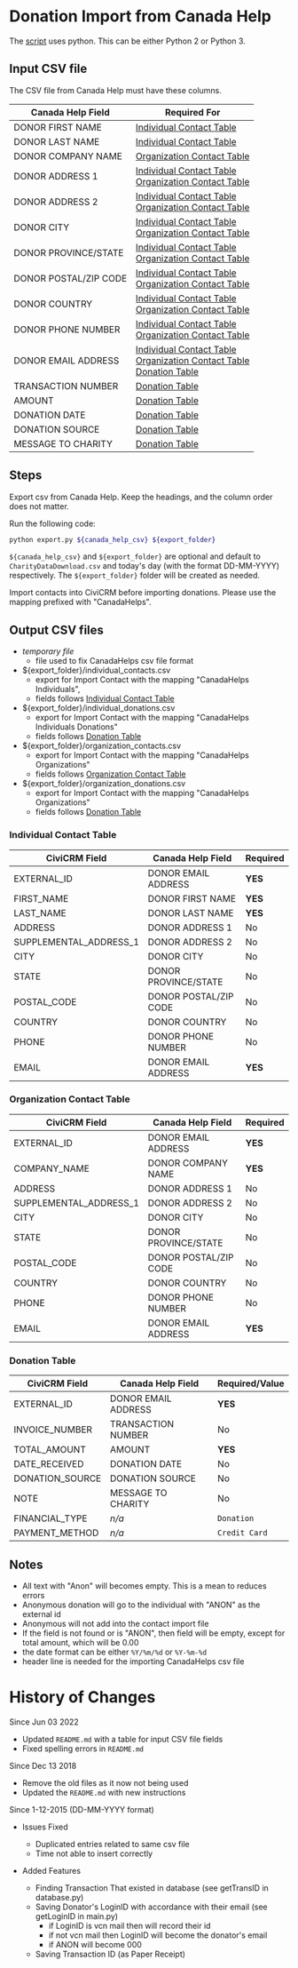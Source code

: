 # Donation Import from Canada Help

The [script] uses python. This can be either Python 2 or 
Python 3.

## Input CSV file

The CSV file from Canada Help must have these columns.

|Canada Help Field    |Required For                                                                                                                                             |
|---------------------|---------------------------------------------------------------------------------------------------------------------------------------------------------|
|DONOR FIRST NAME     |[Individual Contact Table](#individual-contact-table)                                                                                                    |
|DONOR LAST NAME      |[Individual Contact Table](#individual-contact-table)                                                                                                    |
|DONOR COMPANY NAME   |[Organization Contact Table](#organization-contact-table)                                                                                                |
|DONOR ADDRESS 1      |[Individual Contact Table](#individual-contact-table)<br/>[Organization Contact Table](#organization-contact-table)                                      |
|DONOR ADDRESS 2      |[Individual Contact Table](#individual-contact-table)<br/>[Organization Contact Table](#organization-contact-table)                                      |
|DONOR CITY           |[Individual Contact Table](#individual-contact-table)<br/>[Organization Contact Table](#organization-contact-table)                                      |
|DONOR PROVINCE/STATE |[Individual Contact Table](#individual-contact-table)<br/>[Organization Contact Table](#organization-contact-table)                                      |
|DONOR POSTAL/ZIP CODE|[Individual Contact Table](#individual-contact-table)<br/>[Organization Contact Table](#organization-contact-table)                                      |
|DONOR COUNTRY        |[Individual Contact Table](#individual-contact-table)<br/>[Organization Contact Table](#organization-contact-table)                                      |
|DONOR PHONE NUMBER   |[Individual Contact Table](#individual-contact-table)<br/>[Organization Contact Table](#organization-contact-table)                                      |
|DONOR EMAIL ADDRESS  |[Individual Contact Table](#individual-contact-table)<br/>[Organization Contact Table](#organization-contact-table)<br/>[Donation Table](#donation-table)|
|TRANSACTION NUMBER   |[Donation Table](#donation-table)                                                                                                                        |
|AMOUNT               |[Donation Table](#donation-table)                                                                                                                        |
|DONATION DATE        |[Donation Table](#donation-table)                                                                                                                        |
|DONATION SOURCE      |[Donation Table](#donation-table)                                                                                                                        |
|MESSAGE TO CHARITY   |[Donation Table](#donation-table)                                                                                                                        |

## Steps

Export csv from Canada Help. Keep the headings, and the column order does
not matter.

Run the following code:

~~~bash
python export.py ${canada_help_csv} ${export_folder}
~~~

`${canada_help_csv}` and `${export_folder}` are optional and default 
to `CharityDataDownload.csv` and today's day (with the format DD-MM-YYYY) 
respectively. The `${export_folder}` folder will be created as needed.

Import contacts into CiviCRM before importing donations. Please use the
mapping prefixed with "CanadaHelps".

[script]:donations.py

## Output CSV files

- *temporary file*
	- file used to fix CanadaHelps csv file format
- ${export_folder}/individual_contacts.csv
	- export for Import Contact with the mapping "CanadaHelps Individuals",
	- fields follows [Individual Contact Table](#individual-contact-table)
- ${export_folder}/individual_donations.csv
	- export for Import Contact with the mapping "CanadaHelps Individuals Donations"
	- fields follows [Donation Table](#donation-table)
- ${export_folder}/organization_contacts.csv
	- export for Import Contact with the mapping "CanadaHelps Organizations"
	- fields follows [Organization Contact Table](#organization-contact-table)
- ${export_folder}/organization_donations.csv
	- export for Import Contact with the mapping "CanadaHelps Organizations"
	- fields follows [Donation Table](#donation-table)

### Individual Contact Table

|CiviCRM Field         |Canada Help Field    |Required|
|----------------------|---------------------|--------|
|EXTERNAL_ID           |DONOR EMAIL ADDRESS  |**YES** |
|FIRST_NAME            |DONOR FIRST NAME     |**YES** |
|LAST_NAME             |DONOR LAST NAME      |**YES** |
|ADDRESS               |DONOR ADDRESS 1      |No      |
|SUPPLEMENTAL_ADDRESS_1|DONOR ADDRESS 2      |No      |
|CITY                  |DONOR CITY           |No      |
|STATE                 |DONOR PROVINCE/STATE |No      |
|POSTAL_CODE           |DONOR POSTAL/ZIP CODE|No      |
|COUNTRY               |DONOR COUNTRY        |No      |
|PHONE                 |DONOR PHONE NUMBER   |No      |
|EMAIL                 |DONOR EMAIL ADDRESS  |**YES** |


### Organization Contact Table

|CiviCRM Field         |Canada Help Field    |Required|
|----------------------|---------------------|--------|
|EXTERNAL_ID           |DONOR EMAIL ADDRESS  |**YES** |
|COMPANY_NAME          |DONOR COMPANY NAME   |**YES** |
|ADDRESS               |DONOR ADDRESS 1      |No      |
|SUPPLEMENTAL_ADDRESS_1|DONOR ADDRESS 2      |No      |
|CITY                  |DONOR CITY           |No      |
|STATE                 |DONOR PROVINCE/STATE |No      |
|POSTAL_CODE           |DONOR POSTAL/ZIP CODE|No      |
|COUNTRY               |DONOR COUNTRY        |No      |
|PHONE                 |DONOR PHONE NUMBER   |No      |
|EMAIL                 |DONOR EMAIL ADDRESS  |**YES** |


### Donation Table

|CiviCRM Field  |Canada Help Field  |Required/Value|
|---------------|-------------------|--------------|
|EXTERNAL_ID    |DONOR EMAIL ADDRESS|**YES**       |
|INVOICE_NUMBER |TRANSACTION NUMBER |No            |
|TOTAL_AMOUNT   |AMOUNT             |**YES**       |
|DATE_RECEIVED  |DONATION DATE      |No            |
|DONATION_SOURCE|DONATION SOURCE    |No            |
|NOTE           |MESSAGE TO CHARITY |No            |
|FINANCIAL_TYPE |*n/a*              |`Donation`    |
|PAYMENT_METHOD |*n/a*              |`Credit Card` |

## Notes

- All text with "Anon" will becomes empty. This is a mean to reduces errors
- Anonymous donation will go to the individual with "ANON" as the external id
- Anonymous will not add into the contact import file
- If the field is not found or is "ANON", then field will be empty, except for
  total amount, which will be 0.00
- the date format can be either `%Y/%m/%d` or `%Y-%m-%d`
- header line is needed for the importing CanadaHelps csv file

# History of Changes 

Since Jun 03 2022
- Updated `README.md` with a table for input CSV file fields
- Fixed spelling errors in `README.md`

Since Dec 13 2018
- Remove the old files as it now not being used
- Updated the `README.md` with new instructions

Since 1-12-2015 (DD-MM-YYYY format)
- Issues Fixed
  - Duplicated entries related to same csv file
  - Time not able to insert correctly

- Added Features
  - Finding Transaction That existed in database (see getTransID in database.py)
  - Saving Donator's LoginID with accordance with their email (see getLoginID in main.py)
    - if LoginID is vcn mail then will record their id
    - if not vcn mail then LoginID will become the donator's email
    - if ANON will become 000
  - Saving Transaction ID (as Paper Receipt)
